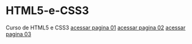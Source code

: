 # HTML5-e-CSS3
 Curso de HTML5 e CSS3
<a href="https://pedro-ol1veira.github.io/HTML5-e-CSS3/Desafios/desafio10/">acessar pagina 01</a>
<a href="https://pedro-ol1veira.github.io/HTML5-e-CSS3/Desafios/desafio15/">acessar pagina 02</a>
<a href="https://pedro-ol1veira.github.io/HTML5-e-CSS3/Desafios/desafio16/">acessar pagina 03</a>
